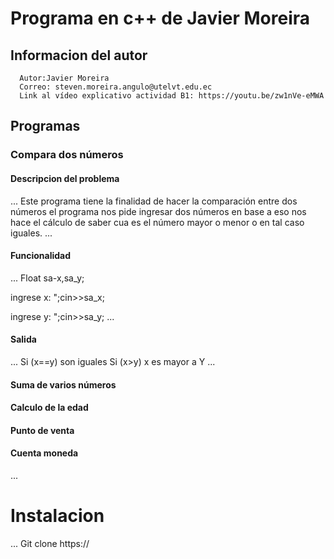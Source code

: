 # Programa en c++ de Javier Moreira
## Informacion del autor
      Autor:Javier Moreira
      Correo: steven.moreira.angulo@utelvt.edu.ec
      Link al vídeo explicativo actividad B1: https://youtu.be/zw1nVe-eMWA
## Programas
### Compara dos números 
#### Descripcion del problema 
...
Este programa tiene la finalidad de hacer la comparación entre dos números el programa nos pide ingresar dos números en base a eso nos hace el cálculo de saber cua es el número mayor o menor o en tal caso iguales. 
...
#### Funcionalidad 
...
Float sa-x,sa_y; 

ingrese x: ";cin>>sa_x;

ingrese y: ";cin>>sa_y;
...
#### Salida
...
Si (x==y) son iguales 
Si (x>y) x es mayor a Y
...
#### Suma de varios números
#### Calculo de la edad 
#### Punto de venta 
#### Cuenta moneda
...
# Instalacion
...
Git clone https://
